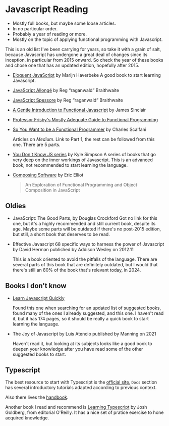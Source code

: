 # Javascript Reading

- Mostly full books, but maybe some loose articles.
- In no particular order.
- Probably a year of reading or more.
- Mostly on the topic of applying functional programming with Javascript.

This is an old list I've been carrying for years, so take it with a grain of salt, because Javascript has undergone a great deal of changes since its inception, in particular from 2015 onward. So check the year of these books and chose one that has an updated edition, hopefully after 2015.

- [Eloquent JavaScript](http://eloquentjavascript.net/)
  by Marijn Haverbeke
  A good book to start learning Javascript.

- [JavaScript Allongé](https://leanpub.com/javascriptallongesix/read)
  by Reg “raganwald” Braithwaite

- [JavaScript Spessore](https://leanpub.com/javascript-spessore/read)
  by Reg “raganwald” Braithwaite

- [A Gentle Introduction to Functional Javascript](http://jrsinclair.com/articles/2016/gentle-introduction-to-functional-javascript-intro/)
  by James Sinclair

- [Professor Frisby's Mostly Adequate Guide to Functional Programming](https://github.com/MostlyAdequate/mostly-adequate-guide)

- [So You Want to be a Functional Programmer](https://medium.com/@cscalfani/so-you-want-to-be-a-functional-programmer-part-1-1f15e387e536)
  by Charles Scalfani

  Articles on _Medium_. Link to Part 1, the rest can be followed from this one. There are 5 parts.

- [You Don't Know JS series](https://github.com/getify/You-Dont-Know-JS)
  by Kyle Simpson
  A series of books that go very deep on the inner workings of Javascript. This is an advanced book, not recommended to start learning the language.

- [Composing Software](https://leanpub.com/composingsoftware)
  by Eric Elliot
  > An Exploration of Functional Programming and Object Composition in JavaScript

## Oldies

- JavaScript: The Good Parts, by Douglas Crockford
  Got no link for this one, but it's a highly recommended and still current book, despite its age. Maybe some parts will be outdated if there's no post-2015 edition, but still, a short book that deserves to be read.

- Effective Javascript
  68 specific ways to harness the power of Javascript
  by David Herman
  published by Addison Wesley on 2012.11

  This is a book oriented to avoid the pitfalls of the language.
  There are several parts of this book that are definitely outdated, but I would that there's still an 80% of the book that's relevant today, in 2024.

## Books I don't know

- [Learn Javascript Quickly](https://www.amazon.com/Learn-JavaScript-Quickly-Programming-Hands/dp/1951791479)

  Found this one when searching for an updated list of suggested books, found many of the ones I already suggested, and this one. I haven't read it, but it has 174 pages, so it should be really a quick book to start learning the language.

- The Joy of Javascript
  by Luis Atencio
  published by Manning on 2021

  Haven't read it, but looking at its subjects looks like a good book to deepen your knowledge after you have read some of the other suggested books to start.

## Typescript

The best resource to start with Typescript is the [official site](https://www.typescriptlang.org/), `Docs` section has several introductory tutorials adapted according to previous context.

Also there lives the [handbook](https://www.typescriptlang.org/docs/handbook/intro.html).

Another book I read and recommend is [Learning Typescript](https://www.oreilly.com/library/view/learning-typescript/9781098110321/) by Josh Goldberg, from editorial O'Reilly. It has a nice set of pratice exercise to hone acquired knowledge.
